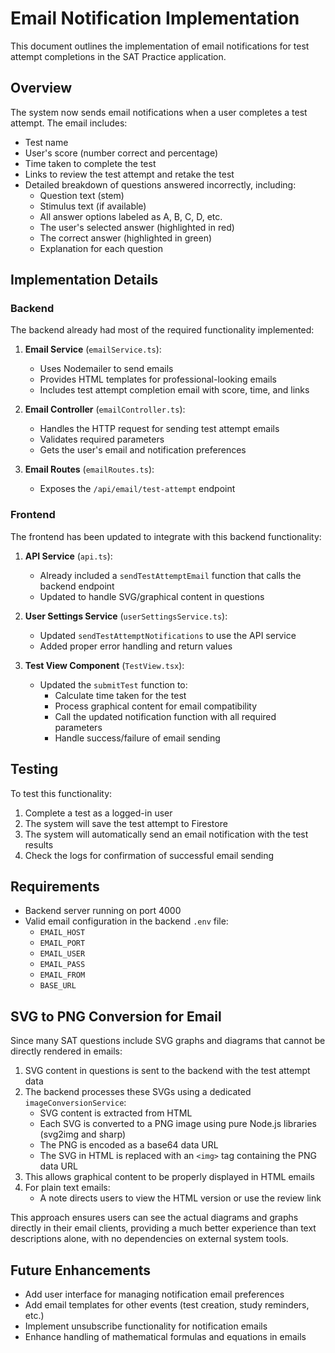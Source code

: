 # Email Notification Implementation

This document outlines the implementation of email notifications for test attempt completions in the SAT Practice application.

## Overview

The system now sends email notifications when a user completes a test attempt. The email includes:
- Test name
- User's score (number correct and percentage)
- Time taken to complete the test 
- Links to review the test attempt and retake the test
- Detailed breakdown of questions answered incorrectly, including:
  - Question text (stem)
  - Stimulus text (if available)
  - All answer options labeled as A, B, C, D, etc.
  - The user's selected answer (highlighted in red)
  - The correct answer (highlighted in green)
  - Explanation for each question

## Implementation Details

### Backend

The backend already had most of the required functionality implemented:

1. **Email Service** (`emailService.ts`):
   - Uses Nodemailer to send emails
   - Provides HTML templates for professional-looking emails
   - Includes test attempt completion email with score, time, and links

2. **Email Controller** (`emailController.ts`):
   - Handles the HTTP request for sending test attempt emails
   - Validates required parameters
   - Gets the user's email and notification preferences

3. **Email Routes** (`emailRoutes.ts`):
   - Exposes the `/api/email/test-attempt` endpoint

### Frontend

The frontend has been updated to integrate with this backend functionality:

1. **API Service** (`api.ts`):
   - Already included a `sendTestAttemptEmail` function that calls the backend endpoint
   - Updated to handle SVG/graphical content in questions

2. **User Settings Service** (`userSettingsService.ts`):
   - Updated `sendTestAttemptNotifications` to use the API service
   - Added proper error handling and return values

3. **Test View Component** (`TestView.tsx`):
   - Updated the `submitTest` function to:
     - Calculate time taken for the test
     - Process graphical content for email compatibility
     - Call the updated notification function with all required parameters
     - Handle success/failure of email sending

## Testing

To test this functionality:

1. Complete a test as a logged-in user
2. The system will save the test attempt to Firestore
3. The system will automatically send an email notification with the test results
4. Check the logs for confirmation of successful email sending

## Requirements

- Backend server running on port 4000
- Valid email configuration in the backend `.env` file:
  - `EMAIL_HOST`
  - `EMAIL_PORT`
  - `EMAIL_USER`
  - `EMAIL_PASS`
  - `EMAIL_FROM`
  - `BASE_URL`

## SVG to PNG Conversion for Email

Since many SAT questions include SVG graphs and diagrams that cannot be directly rendered in emails:

1. SVG content in questions is sent to the backend with the test attempt data
2. The backend processes these SVGs using a dedicated `imageConversionService`:
   - SVG content is extracted from HTML
   - Each SVG is converted to a PNG image using pure Node.js libraries (svg2img and sharp)
   - The PNG is encoded as a base64 data URL
   - The SVG in HTML is replaced with an `<img>` tag containing the PNG data URL
3. This allows graphical content to be properly displayed in HTML emails
4. For plain text emails:
   - A note directs users to view the HTML version or use the review link
   
This approach ensures users can see the actual diagrams and graphs directly in their email clients, providing a much better experience than text descriptions alone, with no dependencies on external system tools.

## Future Enhancements

- Add user interface for managing notification email preferences
- Add email templates for other events (test creation, study reminders, etc.)
- Implement unsubscribe functionality for notification emails
- Enhance handling of mathematical formulas and equations in emails
